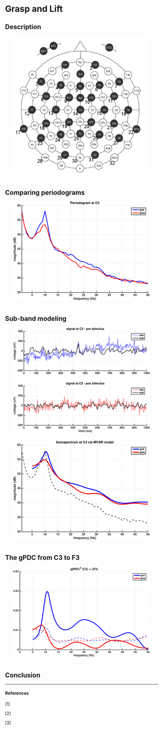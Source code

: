 # Grasp and Lift

## Description
<div style="text-align: center; margin-top: 10px;"><img src="./EEG_Electrode_Numbering.jpg" align="middle" width="450"></div>
<br>

## Comparing periodograms
<div style="text-align: center; margin-top: 10px;"><img src="./figure1.svg" align="middle" width="450"></div>
<br>

## Sub-band modeling
<div style="text-align: center; margin-top: 10px;"><img src="./figure2.svg" align="middle" width="450"></div>
<br>

<div style="text-align: center; margin-top: 10px;"><img src="./figure3.svg" align="middle" width="450"></div>
<br>

## The gPDC from C3 to F3
<div style="text-align: center; margin-top: 10px;"><img src="./figure4.svg" align="middle" width="450"></div>
<br>

## Conclusion


---
#### References

[1]

[2]

[3]

